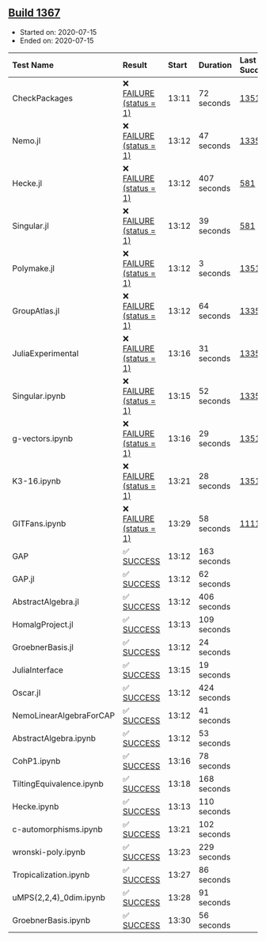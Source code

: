 ## [Build 1367](https://oscarci.mathematik.uni-kl.de/job/oscar-julia-1.4/1367/)

* Started on: 2020-07-15
* Ended on: 2020-07-15

| Test Name    | Result | Start | Duration | Last Success | First Failure |
|:-------------|:-------|:------|:---------|:-------------|:--------------|
| CheckPackages | ❌ [FAILURE (status = 1)](https://oscarci.mathematik.uni-kl.de/job/oscar-julia-1.4/1367/artifact/logs/build-1367/CheckPackages.log) | 13:11 | 72 seconds | [1351](https://oscarci.mathematik.uni-kl.de/job/oscar-julia-1.4/1351/) | [1352](https://oscarci.mathematik.uni-kl.de/job/oscar-julia-1.4/1352/) |
| Nemo.jl | ❌ [FAILURE (status = 1)](https://oscarci.mathematik.uni-kl.de/job/oscar-julia-1.4/1367/artifact/logs/build-1367/Nemo.jl.log) | 13:12 | 47 seconds | [1335](https://oscarci.mathematik.uni-kl.de/job/oscar-julia-1.4/1335/) | [1336](https://oscarci.mathematik.uni-kl.de/job/oscar-julia-1.4/1336/) |
| Hecke.jl | ❌ [FAILURE (status = 1)](https://oscarci.mathematik.uni-kl.de/job/oscar-julia-1.4/1367/artifact/logs/build-1367/Hecke.jl.log) | 13:12 | 407 seconds | [581](https://oscarci.mathematik.uni-kl.de/job/oscar-julia-1.4/581/) | [582](https://oscarci.mathematik.uni-kl.de/job/oscar-julia-1.4/582/) |
| Singular.jl | ❌ [FAILURE (status = 1)](https://oscarci.mathematik.uni-kl.de/job/oscar-julia-1.4/1367/artifact/logs/build-1367/Singular.jl.log) | 13:12 | 39 seconds | [581](https://oscarci.mathematik.uni-kl.de/job/oscar-julia-1.4/581/) | [582](https://oscarci.mathematik.uni-kl.de/job/oscar-julia-1.4/582/) |
| Polymake.jl | ❌ [FAILURE (status = 1)](https://oscarci.mathematik.uni-kl.de/job/oscar-julia-1.4/1367/artifact/logs/build-1367/Polymake.jl.log) | 13:12 | 3 seconds | [1351](https://oscarci.mathematik.uni-kl.de/job/oscar-julia-1.4/1351/) | [1352](https://oscarci.mathematik.uni-kl.de/job/oscar-julia-1.4/1352/) |
| GroupAtlas.jl | ❌ [FAILURE (status = 1)](https://oscarci.mathematik.uni-kl.de/job/oscar-julia-1.4/1367/artifact/logs/build-1367/GroupAtlas.jl.log) | 13:12 | 64 seconds | [1335](https://oscarci.mathematik.uni-kl.de/job/oscar-julia-1.4/1335/) | [1336](https://oscarci.mathematik.uni-kl.de/job/oscar-julia-1.4/1336/) |
| JuliaExperimental | ❌ [FAILURE (status = 1)](https://oscarci.mathematik.uni-kl.de/job/oscar-julia-1.4/1367/artifact/logs/build-1367/JuliaExperimental.log) | 13:16 | 31 seconds | [1335](https://oscarci.mathematik.uni-kl.de/job/oscar-julia-1.4/1335/) | [1336](https://oscarci.mathematik.uni-kl.de/job/oscar-julia-1.4/1336/) |
| Singular.ipynb | ❌ [FAILURE (status = 1)](https://oscarci.mathematik.uni-kl.de/job/oscar-julia-1.4/1367/artifact/logs/build-1367/Singular.ipynb.log) | 13:15 | 52 seconds | [1335](https://oscarci.mathematik.uni-kl.de/job/oscar-julia-1.4/1335/) | [1336](https://oscarci.mathematik.uni-kl.de/job/oscar-julia-1.4/1336/) |
| g-vectors.ipynb | ❌ [FAILURE (status = 1)](https://oscarci.mathematik.uni-kl.de/job/oscar-julia-1.4/1367/artifact/logs/build-1367/g-vectors.ipynb.log) | 13:16 | 29 seconds | [1351](https://oscarci.mathematik.uni-kl.de/job/oscar-julia-1.4/1351/) | [1352](https://oscarci.mathematik.uni-kl.de/job/oscar-julia-1.4/1352/) |
| K3-16.ipynb | ❌ [FAILURE (status = 1)](https://oscarci.mathematik.uni-kl.de/job/oscar-julia-1.4/1367/artifact/logs/build-1367/K3-16.ipynb.log) | 13:21 | 28 seconds | [1351](https://oscarci.mathematik.uni-kl.de/job/oscar-julia-1.4/1351/) | [1352](https://oscarci.mathematik.uni-kl.de/job/oscar-julia-1.4/1352/) |
| GITFans.ipynb | ❌ [FAILURE (status = 1)](https://oscarci.mathematik.uni-kl.de/job/oscar-julia-1.4/1367/artifact/logs/build-1367/GITFans.ipynb.log) | 13:29 | 58 seconds | [1111](https://oscarci.mathematik.uni-kl.de/job/oscar-julia-1.4/1111/) | [1112](https://oscarci.mathematik.uni-kl.de/job/oscar-julia-1.4/1112/) |
| GAP | ✅ [SUCCESS](https://oscarci.mathematik.uni-kl.de/job/oscar-julia-1.4/1367/artifact/logs/build-1367/GAP.log) | 13:12 | 163 seconds |  |  |
| GAP.jl | ✅ [SUCCESS](https://oscarci.mathematik.uni-kl.de/job/oscar-julia-1.4/1367/artifact/logs/build-1367/GAP.jl.log) | 13:12 | 62 seconds |  |  |
| AbstractAlgebra.jl | ✅ [SUCCESS](https://oscarci.mathematik.uni-kl.de/job/oscar-julia-1.4/1367/artifact/logs/build-1367/AbstractAlgebra.jl.log) | 13:12 | 406 seconds |  |  |
| HomalgProject.jl | ✅ [SUCCESS](https://oscarci.mathematik.uni-kl.de/job/oscar-julia-1.4/1367/artifact/logs/build-1367/HomalgProject.jl.log) | 13:13 | 109 seconds |  |  |
| GroebnerBasis.jl | ✅ [SUCCESS](https://oscarci.mathematik.uni-kl.de/job/oscar-julia-1.4/1367/artifact/logs/build-1367/GroebnerBasis.jl.log) | 13:12 | 24 seconds |  |  |
| JuliaInterface | ✅ [SUCCESS](https://oscarci.mathematik.uni-kl.de/job/oscar-julia-1.4/1367/artifact/logs/build-1367/JuliaInterface.log) | 13:15 | 19 seconds |  |  |
| Oscar.jl | ✅ [SUCCESS](https://oscarci.mathematik.uni-kl.de/job/oscar-julia-1.4/1367/artifact/logs/build-1367/Oscar.jl.log) | 13:12 | 424 seconds |  |  |
| NemoLinearAlgebraForCAP | ✅ [SUCCESS](https://oscarci.mathematik.uni-kl.de/job/oscar-julia-1.4/1367/artifact/logs/build-1367/NemoLinearAlgebraForCAP.log) | 13:12 | 41 seconds |  |  |
| AbstractAlgebra.ipynb | ✅ [SUCCESS](https://oscarci.mathematik.uni-kl.de/job/oscar-julia-1.4/1367/artifact/logs/build-1367/AbstractAlgebra.ipynb.log) | 13:12 | 53 seconds |  |  |
| CohP1.ipynb | ✅ [SUCCESS](https://oscarci.mathematik.uni-kl.de/job/oscar-julia-1.4/1367/artifact/logs/build-1367/CohP1.ipynb.log) | 13:16 | 78 seconds |  |  |
| TiltingEquivalence.ipynb | ✅ [SUCCESS](https://oscarci.mathematik.uni-kl.de/job/oscar-julia-1.4/1367/artifact/logs/build-1367/TiltingEquivalence.ipynb.log) | 13:18 | 168 seconds |  |  |
| Hecke.ipynb | ✅ [SUCCESS](https://oscarci.mathematik.uni-kl.de/job/oscar-julia-1.4/1367/artifact/logs/build-1367/Hecke.ipynb.log) | 13:13 | 110 seconds |  |  |
| c-automorphisms.ipynb | ✅ [SUCCESS](https://oscarci.mathematik.uni-kl.de/job/oscar-julia-1.4/1367/artifact/logs/build-1367/c-automorphisms.ipynb.log) | 13:21 | 102 seconds |  |  |
| wronski-poly.ipynb | ✅ [SUCCESS](https://oscarci.mathematik.uni-kl.de/job/oscar-julia-1.4/1367/artifact/logs/build-1367/wronski-poly.ipynb.log) | 13:23 | 229 seconds |  |  |
| Tropicalization.ipynb | ✅ [SUCCESS](https://oscarci.mathematik.uni-kl.de/job/oscar-julia-1.4/1367/artifact/logs/build-1367/Tropicalization.ipynb.log) | 13:27 | 86 seconds |  |  |
| uMPS(2,2,4)_0dim.ipynb | ✅ [SUCCESS](https://oscarci.mathematik.uni-kl.de/job/oscar-julia-1.4/1367/artifact/logs/build-1367/uMPS-2-2-4-_0dim.ipynb.log) | 13:28 | 91 seconds |  |  |
| GroebnerBasis.ipynb | ✅ [SUCCESS](https://oscarci.mathematik.uni-kl.de/job/oscar-julia-1.4/1367/artifact/logs/build-1367/GroebnerBasis.ipynb.log) | 13:30 | 56 seconds |  |  |
